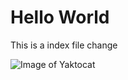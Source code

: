# Hello World

This is a index file change

![Image of Yaktocat](https://octodex.github.com/images/yaktocat.png)
